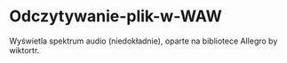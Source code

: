 # Odczytywanie-plik-w-WAW
Wyświetla spektrum audio (niedokładnie), oparte na bibliotece Allegro by wiktortr.
